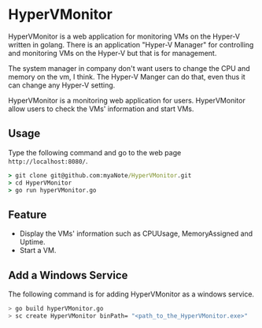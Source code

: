 # HyperVMonitor
HyperVMonitor is a web application for monitoring VMs on the Hyper-V written in golang.
There is an application "Hyper-V Manager" for controlling and monitoring VMs on the Hyper-V
but that is for management.

The system manager in company don't want users to change the CPU and memory on the vm, I think.
The Hyper-V Manger can do that, even thus it can change any Hyper-V setting. 

HyperVMonitor is a monitoring web application for users.
HyperVMonitor allow users to check the VMs' information and start VMs.


## Usage
Type the following command and go to the web page `http://localhost:8080/`.
``` cmd
> git clone git@github.com:myaNote/HyperVMonitor.git
> cd HyperVMonitor
> go run hyperVMonitor.go
```

## Feature
* Display the VMs' information such as CPUUsage, MemoryAssigned and Uptime.
* Start a VM.

## Add a Windows Service
The following command is for adding HyperVMonitor as a windows service. 
``` bash
> go build hyperVMonitor.go
> sc create HyperVMonitor binPath= "<path_to_the_HyperVMonitor.exe>"
```


